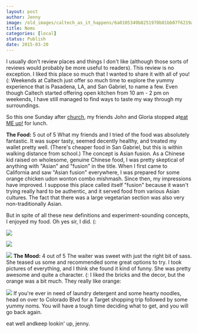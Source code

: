 ```yaml
---
layout: post
author: Jenny
image: /old_images/caltech_as_it_happens/6a0105349b8251970b01bb07f6219a970d.jpg
title: Noms
categories: [local]
status: Publish
date: 2015-03-20
---
```



I usually don't review places and things I don't like (although those sorts of reviews would probably be more useful to readers). This review is no exception. I liked this place so much that I wanted to share it with all of you! (:
Weekends at Caltech just offer so much time to explore the yummy experience that is Pasadena, LA, and San Gabriel, to name a few. Even though Caltech started offering open kitchen from 10 am - 2 pm on weekends, I have still managed to find ways to taste my way through my surroundings.

So this one Sunday after [church](https://realityla.com), my friends John and Gloria stopped at[eat ME up!](https://www.eat-me-up.com/) for lunch.

**The Food:** 5 out of 5
What my friends and I tried of the food was absolutely fantastic. It was super tasty, seemed decently healthy, and treated my wallet pretty well. (There's cheaper food in San Gabriel, but this is within walking distance from school.)
The concept is Asian fusion. As a Chinese kid raised on wholesome, genuine Chinese food, I was pretty skeptical of anything with "Asian" and "fusion" in the title. When I first came to California and saw "Asian fusion" everywhere, I was prepared for some orange chicken udon wonton combo mishmash. Since then, my impressions have improved. I suppose this place called itself "fusion" because it wasn't trying really hard to be authentic, and it served food from various Asian cultures. The fact that there was a large vegetarian section was also very non-traditionally Asian.

But in spite of all these new definitions and experiment-sounding concepts, I enjoyed my food. Oh yes sir, I did. (:


![](/old_images/caltech_as_it_happens/6a0105349b8251970b01b7c7525801970b.jpg)

![](/old_images/caltech_as_it_happens/6a0105349b8251970b01b8d0db9e33970c.jpg)

![](/old_images/caltech_as_it_happens/6a0105349b8251970b01b8d0db9e33970c.jpg)
**The Mood:** 4 out of 5
The waiter was sweet with just the right bit of sass. She teased us some and recommended some great options to try. I took pictures of everything, and I think she found it kind of funny. She was pretty awesome and quite a character. (:
I liked the bricks and the decor, but the orange was a bit much. They really like orange:


![](/old_images/caltech_as_it_happens/6a0105349b8251970b01b7c7525793970b.jpg)
If you're ever in need of laundry detergent and some hearty noodles, head on over to Colorado Blvd for a Target shopping trip followed by some yummy noms. You will have a tough time deciding what to get, and you will go back again.

eat well andkeep lookin' up,
jenny.

